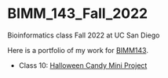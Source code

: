 # BIMM_143_Fall_2022
Bioinformatics class Fall 2022 at UC San Diego

Here is a portfolio of my work for [BIMM143](https://bioboot.github.io/bimm143_F22/).

- Class 10: [Halloween Candy Mini Project]()
